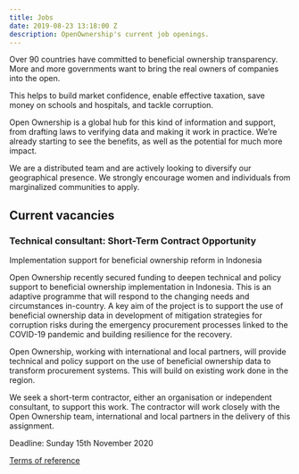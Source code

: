 ```yaml
---
title: Jobs
date: 2019-08-23 13:18:00 Z
description: OpenOwnership's current job openings.
---
```


Over 90 countries have committed to beneficial ownership transparency. More and more governments want to bring the real owners of companies into the open. 

This helps to build market confidence, enable effective taxation, save money on schools and hospitals, and tackle corruption. 

Open Ownership is a global hub for this kind of information and support, from drafting laws to verifying data and making it work in practice. We’re already starting to see the benefits, as well as the potential for much more impact. 

We are a distributed team and are actively looking to diversify our geographical presence. We strongly encourage women and individuals from marginalized communities to apply.

## Current vacancies

### Technical consultant: Short-Term Contract Opportunity

Implementation support for beneficial ownership reform in Indonesia

Open Ownership recently secured funding to deepen technical and policy support to beneficial ownership implementation in Indonesia. This is an adaptive programme that will respond to the changing needs and circumstances in-country.  A key aim of the project is to support the use of beneficial ownership data in development of mitigation strategies for corruption risks during the emergency procurement processes linked to the COVID-19 pandemic and building resilience for the recovery. 

Open Ownership, working with international and local partners, will provide technical and policy support on the use of beneficial ownership data to transform procurement systems. This will build on existing work done in the region.   

We seek a short-term contractor, either an organisation or independent consultant,  to support this work.  The contractor will work closely with the Open Ownership team, international and local partners in the delivery of this assignment.

Deadline: Sunday 15th November 2020 

[Terms of reference](/uploads/Indonesia%20Consultant%20Profile.pdf)